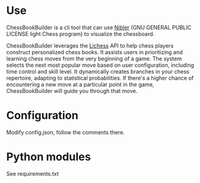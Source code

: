 # Use
ChessBookBuilder is a cli tool that can use [Nibler](https://github.com/rooklift/nibbler) (GNU GENERAL PUBLIC LICENSE light Chess program) to visualize the chessboard.

ChessBookBuilder leverages the [Lichess](https://lichess.org) API to help chess players construct personalized chess books. It assists users in prioritizing and learning chess moves from the very beginning of a game. The system selects the next most popular move based on user configuration, including time control and skill level. It dynamically creates branches in your chess repertoire, adapting to statistical probabilities. If there's a higher chance of encountering a new move at a particular point in the game, ChessBookBuilder will guide you through that move.

# Configuration
Modify config.json, follow the comments there.

# Python modules
See requirements.txt
